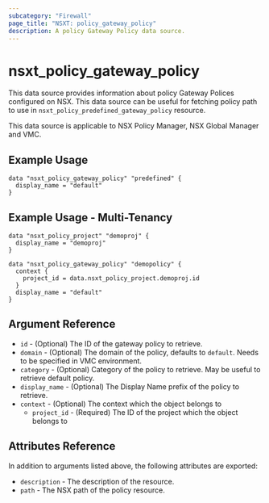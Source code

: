 ```yaml
---
subcategory: "Firewall"
page_title: "NSXT: policy_gateway_policy"
description: A policy Gateway Policy data source.
---
```


# nsxt_policy_gateway_policy

This data source provides information about policy Gateway Polices configured on NSX.
This data source can be useful for fetching policy path to use in `nsxt_policy_predefined_gateway_policy` resource.

This data source is applicable to NSX Policy Manager, NSX Global Manager and VMC.

## Example Usage

```hcl
data "nsxt_policy_gateway_policy" "predefined" {
  display_name = "default"
}
```

## Example Usage - Multi-Tenancy

```hcl
data "nsxt_policy_project" "demoproj" {
  display_name = "demoproj"
}

data "nsxt_policy_gateway_policy" "demopolicy" {
  context {
    project_id = data.nsxt_policy_project.demoproj.id
  }
  display_name = "default"
}
```

## Argument Reference

* `id` - (Optional) The ID of the gateway policy to retrieve.
* `domain` - (Optional) The domain of the policy, defaults to `default`. Needs to be specified in VMC environment.
* `category` - (Optional) Category of the policy to retrieve. May be useful to retrieve default policy.
* `display_name` - (Optional) The Display Name prefix of the policy to retrieve.
* `context` - (Optional) The context which the object belongs to
    * `project_id` - (Required) The ID of the project which the object belongs to

## Attributes Reference

In addition to arguments listed above, the following attributes are exported:

* `description` - The description of the resource.
* `path` - The NSX path of the policy resource.
